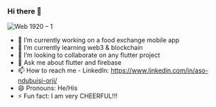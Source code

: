 ### Hi there 👋

![Web 1920 – 1](https://user-images.githubusercontent.com/42071241/182004995-2b46a9f5-85d9-4a4b-8396-2122d7988f2e.png)


- 🔭 I’m currently working on a food exchange mobile app
- 🌱 I’m currently learning web3 & blockchain
- 👯 I’m looking to collaborate on any flutter project
- 💬 Ask me about flutter and firebase
- 📫 How to reach me - LinkedIn: https://www.linkedin.com/in/aso-ndubuisi-orji/
- 😄 Pronouns: He/His
- ⚡ Fun fact: I am very CHEERFUL!!!

